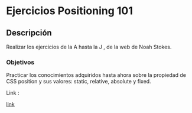 # Ejercicios Positioning 101

## Descripción

Realizar los ejercicios  de la  A hasta la J , de la web de Noah Stokes.

### Objetivos

Practicar los conocimientos adquiridos hasta ahora sobre la propiedad de CSS position y sus valores: static, relative, absolute y fixed.

Link :

[link](https://alistapart.com/article/css-positioning-101)